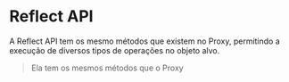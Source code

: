 # Reflect API

A Reflect API tem os mesmo métodos que existem no Proxy, permitindo a execução de diversos tipos de operações no objeto alvo.

> Ela tem os mesmos métodos que o Proxy